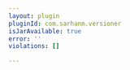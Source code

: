 ```yaml
---
layout: plugin
pluginId: com.sarhanm.versioner
isJarAvailable: true
error: ''
violations: []

---
```

